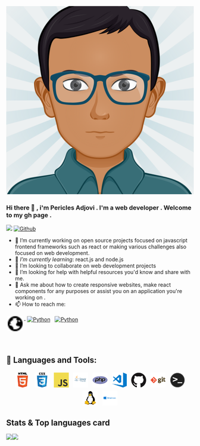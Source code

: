 <div align="center">
<img src="AvatarMaker.svg"/>

</div>

### Hi there 👋 , i'm Pericles Adjovi . I'm a web developer . Welcome to my gh page .<br>

![](https://visitor-badge.laobi.icu/badge?page_id=Pericles001.Pericles001) [![Github](https://img.shields.io/github/followers/Pericles001?label=Followers&logo=Github)](https://github.com/Pericles001)

- 🔭 I’m currently working on open source projects focused
  on javascript frontend frameworks such as react or making
  various challenges also focused on web development. <br>
- 🌱 _I’m currently learning_: react.js and node.js <br>
- 👯 I’m looking to collaborate on web development projects <br>
- 🤔 I’m looking for help with helpful resources you'd know and
  share with me.
- 💬 Ask me about how to create responsive websites,
  make react components for any purposes or assist you
  on an application you're working on . <br>
- 📫 How to reach me: <br>
<div>
 <p align="left">
 <a href="https://github.com/Pericles001/" target="_blank" rel="noopener noreferrer"> <img src="https://raw.githubusercontent.com/iconic/open-iconic/master/svg/globe.svg" alt="Python" height="40" style="vertical-align:top; margin:4px"> </a>
 <a href="https://www.linkedin.com/in/p%C3%A9ricl%C3%A8s-adjovi-11ab221a7" target="_blank" rel="noopener noreferrer"> <img src="https://cdn.jsdelivr.net/npm/simple-icons@v3/icons/linkedin.svg" alt="Python" height="40" style="vertical-align:top; margin:4px"></a>
 <a href="mailto:periclesadjovi@gmail.com"> <img src="https://cdn.jsdelivr.net/npm/simple-icons@v3/icons/gmail.svg" alt="Python" height="40" style="vertical-align:top; margin:4px"></a>
</p>

<br/>
</div>

## 🧰 Languages and Tools:

<p align="center">
<img src="https://raw.githubusercontent.com/github/explore/80688e429a7d4ef2fca1e82350fe8e3517d3494d/topics/html/html.png" alt="html" height="40" style="vertical-align:top; margin:4px">
 <img src="https://raw.githubusercontent.com/github/explore/80688e429a7d4ef2fca1e82350fe8e3517d3494d/topics/css/css.png" alt="css" height="40" style="vertical-align:top; margin:4px">
<img src="https://raw.githubusercontent.com/github/explore/80688e429a7d4ef2fca1e82350fe8e3517d3494d/topics/javascript/javascript.png" alt="Javascript" height="40" style="vertical-align:top; margin:4px">
 <img src="https://raw.githubusercontent.com/github/explore/80688e429a7d4ef2fca1e82350fe8e3517d3494d/topics/java/java.png" alt="java" height="40" style="vertical-align:top; margin:4px">
 <img src="https://raw.githubusercontent.com/github/explore/80688e429a7d4ef2fca1e82350fe8e3517d3494d/topics/php/php.png" alt="php" height="40" style="vertical-align:top; margin:4px">
<img src="https://raw.githubusercontent.com/github/explore/80688e429a7d4ef2fca1e82350fe8e3517d3494d/topics/visual-studio-code/visual-studio-code.png" alt="VS Code" height="40" style="vertical-align:top; margin:4px">
 <img src="https://raw.githubusercontent.com/github/explore/78df643247d429f6cc873026c0622819ad797942/topics/github/github.png" alt="Github" height="40" style="vertical-align:top; margin:4px">
<img src="https://raw.githubusercontent.com/github/explore/80688e429a7d4ef2fca1e82350fe8e3517d3494d/topics/git/git.png" alt="Git" height="40" style="vertical-align:top; margin:4px">
<img src="https://raw.githubusercontent.com/github/explore/80688e429a7d4ef2fca1e82350fe8e3517d3494d/topics/terminal/terminal.png" alt="Terminal" height="40" style="vertical-align:top; margin:4px">
<img src="https://raw.githubusercontent.com/github/explore/80688e429a7d4ef2fca1e82350fe8e3517d3494d/topics/linux/linux.png" alt="Linux" height="40" style="vertical-align:top; margin:4px" alt="Windows" height="40" style="vertical-align:top; margin:4px">
<img src="https://raw.githubusercontent.com/github/explore/80688e429a7d4ef2fca1e82350fe8e3517d3494d/topics/windows/windows.png" alt="Windows" height="40" style="vertical-align:top; margin:4px">

</p>

[linkedin]: https://www.linkedin.com/in/p%C3%A9ricl%C3%A8s-adjovi-11ab221a7
[mail]: mailto:periclesadjovi@gmail.com

## Stats & Top languages card

<div>
<a href="https://readme-stats-cfgj2cxdy.vercel.app/api?username=Pericles001&count_private=true&show_icons=true&theme=tokyonight">
  <img  align="left" src="https://readme-stats-cfgj2cxdy.vercel.app/api?username=Pericles001&count_private=true&show_icons=true&theme=dracula" />
</a>
<a href="https://readme-stats-cfgj2cxdy.vercel.app/api/top-langs/?username=Pericles001&langs_count=10&layout=compact&theme=radical">
  <img align="left" src="https://readme-stats-cfgj2cxdy.vercel.app/api/top-langs/?username=Pericles001&langs_count=10&layout=compact&theme=radical" />
</a>
</div>
